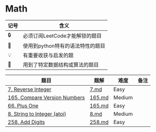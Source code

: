 # Math

| 记号 | 含义 |
| ---- | ---- |
| 🔒 | 必须订阅LeetCode才能解锁的题目 |
| 🐲 | 使用到python特有的语法特性的题目 |
| 💡 | 有重要收获与启发的题 |
| 📡 | 用到了特定数据结构或算法的题目 |

| 题目 | 题解 | 难度 | 备注 |
| ---- | ---- | ---- | ---- |
| [7. Reverse Integer](https://leetcode.com/problems/reverse-integer/) | [7.md](../solutions/7.md) | Easy | |
| [165. Compare Version Numbers](https://leetcode.com/problems/compare-version-numbers/) | [165.md](../solutions/165.md) | Medium | |
| [66. Plus One](https://leetcode.com/problems/plus-one/) | [165.md](../solutions/66.md) | Easy | |
| [8. String to Integer (atoi)](https://leetcode.com/problems/string-to-integer-atoi/) | [8.md](../solutions/8.md) | Medium | |
| [258. Add Digits](https://leetcode.com/problems/add-digits/) | [258.md](../solutions/258.md) | Easy | |
